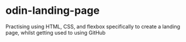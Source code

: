 # odin-landing-page

Practising using HTML, CSS, and flexbox specifically to create a landing page, whilst getting used to using GitHub
